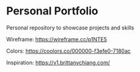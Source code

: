 # Personal Portfolio

Personal repository to showcase projects and skills

Wireframe: https://wireframe.cc/p1NTE5

Colors: https://coolors.co/000000-f3efe0-7180ac

Inspiration: https://v1.brittanychiang.com/
